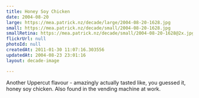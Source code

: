 ```yaml
---
title: Honey Soy Chicken
date: 2004-08-20
large: https://mea.patrick.nz/decade/large/2004-08-20-1628.jpg
small: https://mea.patrick.nz/decade/small/2004-08-20-1628.jpg
smallRetina: https://mea.patrick.nz/decade/small/2004-08-20-1628@2x.jpg
flickrUrl: null
photoId: null
createdAt: 2011-01-30 11:07:16.303556
updatedAt: 2004-08-23 23:01:16
layout: decade-image

---
```

Another Uppercut flavour - amazingly actually tasted like, you guessed it, honey soy chicken. Also found in the vending machine at work.

